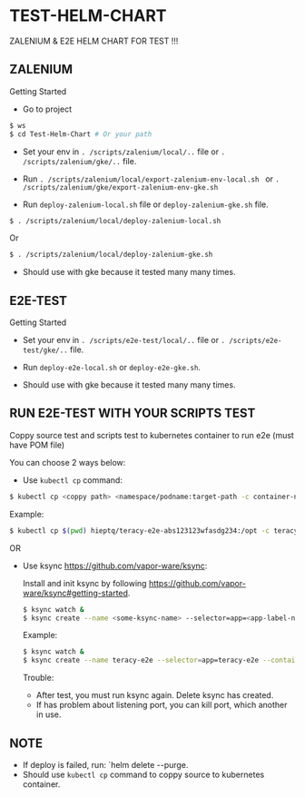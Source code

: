 TEST-HELM-CHART
===========================

ZALENIUM & E2E HELM CHART FOR TEST !!!


ZALENIUM
---------------

Getting Started

- Go to project
```bash
$ ws
$ cd Test-Helm-Chart # Or your path
```

- Set your env in `. /scripts/zalenium/local/..` file or `. /scripts/zalenium/gke/..` file.

- Run `. /scripts/zalenium/local/export-zalenium-env-local.sh ` or `. /scripts/zalenium/gke/export-zalenium-env-gke.sh`

- Run `deploy-zalenium-local.sh` file or `deploy-zalenium-gke.sh` file.

```bash
$ . /scripts/zalenium/local/deploy-zalenium-local.sh
```

Or

```bash
$ . /scripts/zalenium/local/deploy-zalenium-gke.sh
```

* Should use with gke because it tested many many times.


E2E-TEST
---------------

Getting Started

- Set your env in `. /scripts/e2e-test/local/..` file or `. /scripts/e2e-test/gke/..` file.

- Run `deploy-e2e-local.sh` or `deploy-e2e-gke.sh`.

* Should use with gke because it tested many many times.

RUN E2E-TEST WITH YOUR SCRIPTS TEST
---------------------------------------------

Coppy source test and scripts test to kubernetes container to run e2e (must have POM file)

You can choose 2 ways below:

- Use `kubectl cp` command:

```bash
$ kubectl cp <coppy path> <namespace/podname:target-path -c container-name>
```

Example:

```bash
$ kubectl cp $(pwd) hieptq/teracy-e2e-abs123123wfasdg234:/opt -c teracy-e2e
```

OR

- Use ksync https://github.com/vapor-ware/ksync:

  Install and init ksync by following https://github.com/vapor-ware/ksync#getting-started.


  ```bash
  $ ksync watch &
  $ ksync create --name <some-ksync-name> --selector=app=<app-label-name> --container=<container-label-name> --namespace=<namespace-name> --local-read-only --reload=false <path-local> <path-target>
  ```

  Example:

  ```bash
  $ ksync watch &
  $ ksync create --name teracy-e2e --selector=app=teracy-e2e --container=teracy-e2e --namespace=hieptq --local-read-only --reload=false $(pwd) /opt/app
  ```

  Trouble:

  - After test, you must run ksync again. Delete ksync has created.
  - If has problem about listening port, you can kill port, which another in use.



NOTE
--------

- If deploy is failed, run: `helm delete <chart-release-name> --purge.
- Should use `kubectl cp` command to coppy source to kubernetes container.
